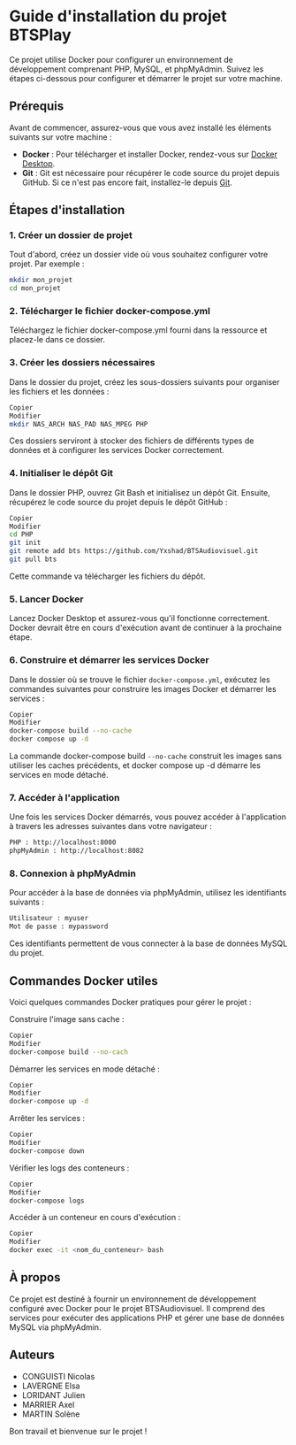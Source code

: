 # Guide d'installation du projet BTSPlay

Ce projet utilise Docker pour configurer un environnement de développement comprenant PHP, MySQL, et phpMyAdmin. Suivez les étapes ci-dessous pour configurer et démarrer le projet sur votre machine.

## Prérequis

Avant de commencer, assurez-vous que vous avez installé les éléments suivants sur votre machine :

- **Docker** : Pour télécharger et installer Docker, rendez-vous sur [Docker Desktop](https://www.docker.com/get-started).
- **Git** : Git est nécessaire pour récupérer le code source du projet depuis GitHub. Si ce n'est pas encore fait, installez-le depuis [Git](https://git-scm.com/downloads).

## Étapes d'installation

### 1. Créer un dossier de projet

Tout d'abord, créez un dossier vide où vous souhaitez configurer votre projet. Par exemple :

```bash
mkdir mon_projet
cd mon_projet
```

### 2. Télécharger le fichier docker-compose.yml
Téléchargez le fichier docker-compose.yml fourni dans la ressource et placez-le dans ce dossier.

### 3. Créer les dossiers nécessaires
Dans le dossier du projet, créez les sous-dossiers suivants pour organiser les fichiers et les données :

```bash
Copier
Modifier
mkdir NAS_ARCH NAS_PAD NAS_MPEG PHP
```
Ces dossiers serviront à stocker des fichiers de différents types de données et à configurer les services Docker correctement.

### 4. Initialiser le dépôt Git
Dans le dossier PHP, ouvrez Git Bash et initialisez un dépôt Git. Ensuite, récupérez le code source du projet depuis le dépôt GitHub :

```bash
Copier
Modifier
cd PHP
git init
git remote add bts https://github.com/Yxshad/BTSAudiovisuel.git
git pull bts
```
Cette commande va télécharger les fichiers du dépôt.

### 5. Lancer Docker
Lancez Docker Desktop et assurez-vous qu'il fonctionne correctement. Docker devrait être en cours d'exécution avant de continuer à la prochaine étape.

### 6. Construire et démarrer les services Docker
Dans le dossier où se trouve le fichier `docker-compose.yml`, exécutez les commandes suivantes pour construire les images Docker et démarrer les services :

```bash
Copier
Modifier
docker-compose build --no-cache
docker compose up -d
```
La commande docker-compose build `--no-cache` construit les images sans utiliser les caches précédents, et docker compose up -d démarre les services en mode détaché.

### 7. Accéder à l'application
Une fois les services Docker démarrés, vous pouvez accéder à l'application à travers les adresses suivantes dans votre navigateur :

```bash
PHP : http://localhost:8000
phpMyAdmin : http://localhost:8082
```
### 8. Connexion à phpMyAdmin
Pour accéder à la base de données via phpMyAdmin, utilisez les identifiants suivants :
```bash
Utilisateur : myuser
Mot de passe : mypassword
```
Ces identifiants permettent de vous connecter à la base de données MySQL du projet.

## Commandes Docker utiles
Voici quelques commandes Docker pratiques pour gérer le projet :

Construire l'image sans cache :

```bash
Copier
Modifier
docker-compose build --no-cach
```
Démarrer les services en mode détaché :

```bash
Copier
Modifier
docker-compose up -d
```
Arrêter les services :

```bash
Copier
Modifier
docker-compose down
```
Vérifier les logs des conteneurs :

```bash
Copier
Modifier
docker-compose logs
```
Accéder à un conteneur en cours d'exécution :

```bash
Copier
Modifier
docker exec -it <nom_du_conteneur> bash
```

## À propos
Ce projet est destiné à fournir un environnement de développement configuré avec Docker pour le projet BTSAudiovisuel. Il comprend des services pour exécuter des applications PHP et gérer une base de données MySQL via phpMyAdmin.

## Auteurs
- CONGUISTI Nicolas
- LAVERGNE Elsa
- LORIDANT Julien
- MARRIER Axel
- MARTIN Solène


Bon travail et bienvenue sur le projet !